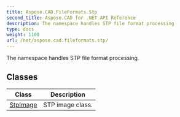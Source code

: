 ```yaml
---
title: Aspose.CAD.FileFormats.Stp
second_title: Aspose.CAD for .NET API Reference
description: The namespace handles STP file format processing
type: docs
weight: 1100
url: /net/aspose.cad.fileformats.stp/
---
```

The namespace handles STP file format processing.

## Classes

| Class | Description |
| --- | --- |
| [StpImage](./stpimage/) | STP image class. |



